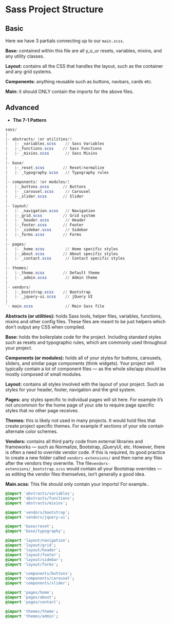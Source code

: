 
# Sass Project Structure

## Basic
Here we have 3 partials connecting up to our `main.scss`.

**Base:** contained within this file are all y_o_ur resets, variables, mixins, and any utility classes.

**Layout:** contains all the CSS that handles the layout, such as the container and any grid systems.

**Components:** anything reusable such as buttons, navbars, cards etc.

**Main:** it should ONLY contain the imports for the above files.

## Advanced

- **The 7-1 Pattern**

```powershell
sass/
|
|- abstracts/ (or utilities/)
|   |- _variables.scss    // Sass Variables
|   |-_functions.scss    // Sass Functions
|   |- _mixins.scss       // Sass Mixins
|
|- base/
|   |-_reset.scss        // Reset/normalize
|   |- _typography.scss   // Typography rules
|
|- components/ (or modules/)
|   |-_buttons.scss      // Buttons
|   |- _carousel.scss     // Carousel
|   |-_slider.scss       // Slider
|
|- layout/
|   |- _navigation.scss   // Navigation
|   |-_grid.scss         // Grid system
|   |- _header.scss       // Header
|   |-_footer.scss       // Footer
|   |- _sidebar.scss      // Sidebar
|   |-_forms.scss        // Forms
|
|- pages/
|   |- _home.scss         // Home specific styles
|   |-_about.scss        // About specific styles
|   |- _contact.scss      // Contact specific styles
|
|- themes/
|   |-_theme.scss        // Default theme
|   |- _admin.scss        // Admin theme
|
|- vendors/
|   |-_bootstrap.scss    // Bootstrap
|   |- _jquery-ui.scss    // jQuery UI
|
`- main.scss              // Main Sass file
```

**Abstracts (or utilities):** holds Sass tools, helper files, variables, functions, mixins and other config files. These files are meant to be just helpers which don’t output any CSS when compiled.

**Base:** holds the boilerplate code for the project. Including standard styles such as resets and typographic rules, which are commonly used throughout your project.

**Components (or modules):** holds all of your styles for buttons, carousels, sliders, and similar page components (think widgets). Your project will typically contain a lot of component files — as the whole site/app should be mostly composed of small modules.

**Layout:** contains all styles involved with the layout of your project. Such as styles for your header, footer, navigation and the grid system.

**Pages:** any styles specific to individual pages will sit here. For example it’s not uncommon for the home page of your site to require page specific styles that no other page receives.

**Themes:** this is likely not used in many projects. It would hold files that create project specific themes. For example if sections of your site contain alternate color schemes.

**Vendors:** contains all third party code from external libraries and frameworks — such as Normalize, Bootstrap, jQueryUI, etc. However, there is often a need to override vendor code. If this is required, its good practice to create a new folder called `vendors-extensions/` and then name any files after the vendors they overwrite. The file`vendors-extensions/_bootstrap.scss` would contain all your Bootstrap overrides — as editing the vendor files themselves, isn’t generally a good idea.

**Main.scss**: This file should only contain your imports! For example..

```sass
@import 'abstracts/variables';
@import 'abstracts/functions';
@import 'abstracts/mixins';

@import 'vendors/bootstrap';
@import 'vendors/jquery-ui';

@import 'base/reset';
@import 'base/typography';

@import 'layout/navigation';
@import 'layout/grid';
@import 'layout/header';
@import 'layout/footer';
@import 'layout/sidebar';
@import 'layout/forms';

@import 'components/buttons';
@import 'components/carousel';
@import 'components/slider';

@import 'pages/home';
@import 'pages/about';
@import 'pages/contact';

@import 'themes/theme';
@import 'themes/admin';
```
